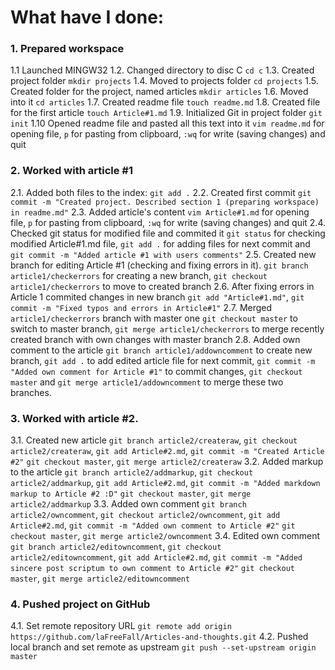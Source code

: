 # What have I done:


### 1. Prepared workspace 

1.1 Launched MINGW32
1.2. Changed directory to disc C
`cd c`
1.3. Created project folder
`mkdir projects`
1.4. Moved to projects folder
`cd projects`
1.5. Created folder for the project, named articles
`mkdir articles`
1.6. Moved into it
`cd articles`
1.7. Created readme file
`touch readme.md`
1.8. Created file for the first article
`touch Article#1.md`
1.9. Initialized Git in project folder
`git init`
1.10 Opened readme file and pasted all this text into it
`vim readme.md` for opening file, `p` for pasting from clipboard, `:wq` for write (saving changes) and quit

### 2. Worked with article #1

2.1. Added both files to the index:
`git add .`
2.2. Created first commit
`git commit -m "Created project. Described section 1 (preparing workspace) in readme.md"`
2.3. Added article's content
`vim Article#1.md` for opening file, `p` for pasting from clipboard, `:wq` for write (saving changes) and quit
2.4. Checked git status for modified file and commited it
`git status` for checking modified Article#1.md file, `git add .` for adding files for next commit and `git commit -m "Added article #1 with users comments"`
2.5. Created new branch for editing Article #1 (checking and fixing errors in it).
`git branch article1/checkerrors` for creating a new branch, `git checkout article1/checkerrors` to move to created branch
2.6. After fixing errors in Article 1 commited changes in new branch
`git add "Article#1.md"`, `git commit -m "Fixed typos and errors in Article#1"`
2.7. Merged `article1/checkerrors` branch with master one
`git checkout master` to switch to master branch, `git merge article1/checkerrors` to merge recently created branch with own changes with master branch
2.8. Added own comment to the article
`git branch article1/addowncomment` to create new branch, `git add .` to add edited article file for next commit, `git commit -m "Added own comment for Article #1"` to commit changes, `git checkout master` and `git merge article1/addowncomment` to merge these two branches.

### 3. Worked with article #2.

3.1. Created new article
`git branch article2/createraw`, `git checkout article2/createraw`, `git add Article#2.md`, `git commit -m "Created Article #2"` `git checkout master`, `git merge article2/createraw`
3.2. Added markup to the article
`git branch article2/addmarkup`, `git checkout article2/addmarkup`, `git add Article#2.md`, `git commit -m "Added markdown markup to Article #2 :D"` `git checkout master`, `git merge article2/addmarkup`
3.3. Added own comment
`git branch article2/owncomment`, `git checkout article2/owncomment`, `git add Article#2.md`, `git commit -m "Added own comment to Article #2"` `git checkout master`, `git merge article2/owncomment`
3.4. Edited own comment
`git branch article2/editowncomment`, `git checkout article2/editowncomment`, `git add Article#2.md`, `git commit -m "Added sincere post scriptum to own comment to Article #2"` `git checkout master`, `git merge article2/editowncomment`

### 4. Pushed project on GitHub

4.1. Set remote repository URL
`git remote add origin https://github.com/laFreeFall/Articles-and-thoughts.git`
4.2. Pushed local branch and set remote as upstream
`git push --set-upstream origin master`

